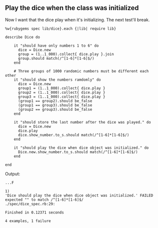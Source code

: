 ## Play the dice when the class was initialized 

Now I want that the dice play when it's initializing. The next test'll break.


	%w{rubygems spec lib/dice}.each {|lib| require lib}

	describe Dice do 

		it "should have only numbers 1 to 6" do 
		  dice = Dice.new
		  group = (1..1_000).collect{ dice.play }.join
		  group.should match(/^[1-6]*[1-6]$/)
		end

		# Three groups of 1000 randomic numbers must be different each other
		it "should show the numbers ramdomly" do 
		  dice = Dice.new
		  group1 = (1..1_000).collect{ dice.play }
		  group2 = (1..1_000).collect{ dice.play }
		  group3 = (1..1_000).collect{ dice.play }
		  (group1 == group2).should be_false
		  (group1 == group3).should be_false
		  (group2 == group3).should be_false
		end

		it "should store the last number after the dice was played." do 
		  dice = Dice.new
		  dice.play
		  dice.show_number.to_s.should match(/^[1-6]*[1-6]$/)
		end
	
		it "should play the dice when dice object was initialized." do
		  Dice.new.show_number.to_s.should match(/^[1-6]*[1-6]$/)
		end

	end

Output:

	...F

	1)
	'Dice should play the dice when dice object was initialized.' FAILED
	expected "" to match /^[1-6]*[1-6]$/
	./spec/dice_spec.rb:29:

	Finished in 0.12371 seconds

	4 examples, 1 failure
